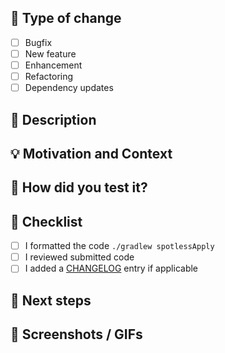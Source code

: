 ## :loudspeaker: Type of change
<!--- Put an `x` in the boxes that apply -->
- [ ] Bugfix
- [ ] New feature
- [ ] Enhancement
- [ ] Refactoring
- [ ] Dependency updates

## :scroll: Description
<!--- Describe your changes in detail -->


## :bulb: Motivation and Context
<!--- Why is this change required? What problem does it solve? -->
<!--- If it fixes an open issue, please link to the issue here. -->


## :green_heart: How did you test it?


## :pencil: Checklist
<!--- Put an `x` in the boxes that apply -->
- [ ] I formatted the code `./gradlew spotlessApply`
- [ ] I reviewed submitted code
- [ ] I added a [CHANGELOG](CHANGELOG.md) entry if applicable

## :crystal_ball: Next steps
<!-- If this change unblocks further improvements or needs some changes down the line, note them here -->

## :camera_flash: Screenshots / GIFs
<!--- Mandatory for UI changes -->
